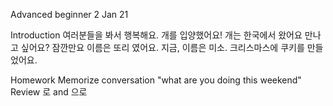 Advanced beginner 2
Jan 21

Introduction
여러분들을 봐서 행복해요.
개를 입양했어요!
개는 한국에서 왔어요
만나고 싶어요?
잠깐만요
이름은 또리 였어요. 지금, 이름은 미소.
크리스마스에 쿠키를 만들었어요.

Homework
Memorize conversation "what are you doing this weekend"
Review 로 and 으로
